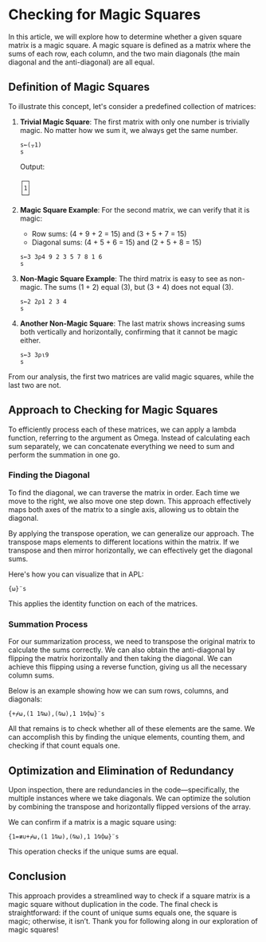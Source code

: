 
# Checking for Magic Squares

In this article, we will explore how to determine whether a given square matrix is a magic square. A magic square is defined as a matrix where the sums of each row, each column, and the two main diagonals (the main diagonal and the anti-diagonal) are all equal.

## Definition of Magic Squares

To illustrate this concept, let's consider a predefined collection of matrices:

1. **Trivial Magic Square**: The first matrix with only one number is trivially magic. No matter how we sum it, we always get the same number.
   ```apl
   s←(⍪1)
   s
   ```
   Output:
   ```apl
   ┌─┐
   │1│
   └─┘
   ```

2. **Magic Square Example**: For the second matrix, we can verify that it is magic:
   - Row sums: \(4 + 9 + 2 = 15\) and \(3 + 5 + 7 = 15\)
   - Diagonal sums: \(4 + 5 + 6 = 15\) and \(2 + 5 + 8 = 15\)
   ```apl
   s←3 3⍴4 9 2 3 5 7 8 1 6
   s
   ```

3. **Non-Magic Square Example**: The third matrix is easy to see as non-magic. The sums \(1 + 2\) equal \(3\), but \(3 + 4\) does not equal \(3\).
   ```apl
   s←2 2⍴1 2 3 4
   s
   ```

4. **Another Non-Magic Square**: The last matrix shows increasing sums both vertically and horizontally, confirming that it cannot be magic either.
   ```apl
   s←3 3⍴⍳9
   s
   ```

From our analysis, the first two matrices are valid magic squares, while the last two are not.

## Approach to Checking for Magic Squares

To efficiently process each of these matrices, we can apply a lambda function, referring to the argument as Omega. Instead of calculating each sum separately, we can concatenate everything we need to sum and perform the summation in one go.

### Finding the Diagonal

To find the diagonal, we can traverse the matrix in order. Each time we move to the right, we also move one step down. This approach effectively maps both axes of the matrix to a single axis, allowing us to obtain the diagonal.

By applying the transpose operation, we can generalize our approach. The transpose maps elements to different locations within the matrix. If we transpose and then mirror horizontally, we can effectively get the diagonal sums.

Here's how you can visualize that in APL:
```apl
{⍵}¨s
```
This applies the identity function on each of the matrices.

### Summation Process

For our summarization process, we need to transpose the original matrix to calculate the sums correctly. We can also obtain the anti-diagonal by flipping the matrix horizontally and then taking the diagonal. We can achieve this flipping using a reverse function, giving us all the necessary column sums.

Below is an example showing how we can sum rows, columns, and diagonals:
```apl
{+⌿⍵,(1 1⍉⍵),(⍉⍵),1 1⍉⌽⍵}¨s
```

All that remains is to check whether all of these elements are the same. We can accomplish this by finding the unique elements, counting them, and checking if that count equals one.

## Optimization and Elimination of Redundancy

Upon inspection, there are redundancies in the code—specifically, the multiple instances where we take diagonals. We can optimize the solution by combining the transpose and horizontally flipped versions of the array.

We can confirm if a matrix is a magic square using:
```apl
{1=≢∪+⌿⍵,(1 1⍉⍵),(⍉⍵),1 1⍉⌽⍵}¨s
```
This operation checks if the unique sums are equal.

## Conclusion

This approach provides a streamlined way to check if a square matrix is a magic square without duplication in the code. The final check is straightforward: if the count of unique sums equals one, the square is magic; otherwise, it isn’t. Thank you for following along in our exploration of magic squares!
